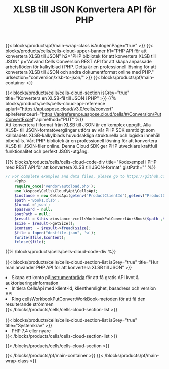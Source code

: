 ﻿---
title: XLSB till JSON Konvertera API för PHP
description:  Använder Aspose.Cells Cloud SDK för PHP för att konvertera fil i XLSB-format till fil i JSON-format.
url: /sv/php/conversion/xlsb-to-json/
---
{{< blocks/products/pf/main-wrap-class isAutogenPage="true" >}}
{{< blocks/products/cells/cells-cloud-upper-banner h1="PHP API för att konvertera XLSB till JSON" h2="PHP bibliotek för att konvertera XLSB till JSON" p="Använd Cells Conversion REST API för att skapa anpassade arbetsflöden för kalkylblad i PHP. Detta är en professionell lösning för att konvertera XLSB till JSON och andra dokumentformat online med PHP." urlsection="conversion/xlsb-to-json/" >}}
{{< blocks/products/pf/main-container >}}

{{< blocks/products/cells/cells-cloud-section isGrey="true" title="Konvertera en XLSB-fil till JSON i PHP" >}}
{{% blocks/products/cells/cells-cloud-api-reference apiurl="https://api.aspose.cloud/v3.0/cells/convert" apireferenceurl="https://apireference.aspose.cloud/cells/#/Conversion/PutConvertExcel" apimethod="PUT" %}}
<br/>
Att konvertera filformat från XLSB till JSON är en komplex uppgift. Alla XLSB- till JSON-formatövergångar utförs av vår PHP SDK samtidigt som källbladets XLSB-kalkylblads huvudsakliga strukturella och logiska innehåll bibehålls. Vårt PHP-bibliotek är en professionell lösning för att konvertera XLSB till JSON-filer online. Denna Cloud SDK ger PHP utvecklare kraftfull funktionalitet och perfekt JSON-utgång.
<br/>
<br/>
{{% blocks/products/cells/cells-cloud-code-div title="Kodexempel i PHP med REST API för att konvertera XLSB till JSON-format" gistPath="" %}}
 
```php
// For complete examples and data files, please go to https://github.com/aspose-cells-cloud/aspose-cells-cloud-php/
    <?php
    require_once('vendor\autoload.php');
    use \Aspose\Cells\Cloud\Api\CellsApi;
    $instance = new CellsApi(getenv("ProductClientId"),getenv("ProductClientSecret"));
    $path ='Book1.xlsb';    
    $format ='json';
    $password = null;
    $outPath = null;      
    $result = $this->instance->cellsWorkbookPutConvertWorkBook($path ,$format, $password,  $outPath);
    $size = $result->getSize();
    $content  = $result->fread($size);
    $file = fopen("destfile.json", 'w');
    fwrite($file,$content);
    fclose($file);
```
 
{{% /blocks/products/cells/cells-cloud-code-div %}}
<br/>
<br/>
{{< blocks/products/cells/cells-cloud-section-list isGrey="true" title="Hur man använder PHP API för att konvertera XLSB till JSON" >}}
<li> Skapa ett konto på<a href="https://dashboard.aspose.cloud/">instrumentbräda</a> för att få gratis API kvot & auktoriseringsinformation</li>
<li>Initiera CellsApi med klient-id, klienthemlighet, basadress och version API</li>
<li>Ring cellsWorkbookPutConvertWorkBook-metoden för att få den resulterande strömmen</li>
{{< /blocks/products/cells/cells-cloud-section-list >}}
<br/>
<br/>
{{< blocks/products/cells/cells-cloud-section-list isGrey="true" title="Systemkrav" >}}
<li>PHP 7.4 eller nyare</li>
{{< /blocks/products/cells/cells-cloud-section-list >}}

{{< /blocks/products/cells/cells-cloud-section >}}

{{< /blocks/products/pf/main-container >}}
{{< /blocks/products/pf/main-wrap-class >}}
